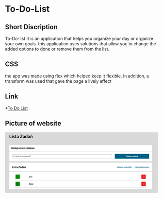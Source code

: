 # To-Do-List

## Short Discription 

To-Do-list It is an application that helps you organize your day or organize your own goals. this application uses solutions that allow you to change the added options to done or remove them from the list.

## CSS

the app was made using flex which helped keep it flexible. In addition, a transform was used that gave the page a lively effect

## Link 

*[To Do List]( https://streetwolf123.github.io/To-Do-List---warsztaty.github.io/)

## Picture of website

![](https://github.com/streetwolf123/To-Do-List---warsztaty.github.io/blob/master/img/Zrzut%20ekranu%202023-03-30%20o%2014.04.14.png?raw=true)





